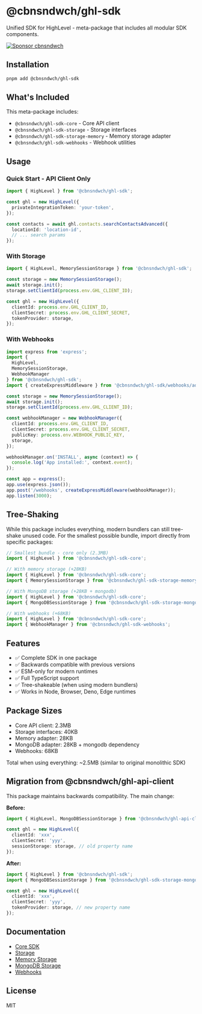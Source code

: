 # @cbnsndwch/ghl-sdk

Unified SDK for HighLevel - meta-package that includes all modular SDK components.

[![Sponsor cbnsndwch](https://img.shields.io/badge/Sponsor-%E2%9D%A4-red?logo=github)](https://github.com/sponsors/cbnsndwch)

## Installation

```bash
pnpm add @cbnsndwch/ghl-sdk
```

## What's Included

This meta-package includes:

- `@cbnsndwch/ghl-sdk-core` - Core API client
- `@cbnsndwch/ghl-sdk-storage` - Storage interfaces
- `@cbnsndwch/ghl-sdk-storage-memory` - Memory storage adapter
- `@cbnsndwch/ghl-sdk-webhooks` - Webhook utilities

## Usage

### Quick Start - API Client Only

```typescript
import { HighLevel } from '@cbnsndwch/ghl-sdk';

const ghl = new HighLevel({
  privateIntegrationToken: 'your-token',
});

const contacts = await ghl.contacts.searchContactsAdvanced({
  locationId: 'location-id',
  // ... search params
});
```

### With Storage

```typescript
import { HighLevel, MemorySessionStorage } from '@cbnsndwch/ghl-sdk';

const storage = new MemorySessionStorage();
await storage.init();
storage.setClientId(process.env.GHL_CLIENT_ID);

const ghl = new HighLevel({
  clientId: process.env.GHL_CLIENT_ID,
  clientSecret: process.env.GHL_CLIENT_SECRET,
  tokenProvider: storage,
});
```

### With Webhooks

```typescript
import express from 'express';
import { 
  HighLevel, 
  MemorySessionStorage,
  WebhookManager 
} from '@cbnsndwch/ghl-sdk';
import { createExpressMiddleware } from '@cbnsndwch/ghl-sdk/webhooks/adapters/express';

const storage = new MemorySessionStorage();
await storage.init();
storage.setClientId(process.env.GHL_CLIENT_ID);

const webhookManager = new WebhookManager({
  clientId: process.env.GHL_CLIENT_ID,
  clientSecret: process.env.GHL_CLIENT_SECRET,
  publicKey: process.env.WEBHOOK_PUBLIC_KEY,
  storage,
});

webhookManager.on('INSTALL', async (context) => {
  console.log('App installed:', context.event);
});

const app = express();
app.use(express.json());
app.post('/webhooks', createExpressMiddleware(webhookManager));
app.listen(3000);
```

## Tree-Shaking

While this package includes everything, modern bundlers can still tree-shake unused code. For the smallest possible bundle, import directly from specific packages:

```typescript
// Smallest bundle - core only (2.3MB)
import { HighLevel } from '@cbnsndwch/ghl-sdk-core';

// With memory storage (+28KB)
import { HighLevel } from '@cbnsndwch/ghl-sdk-core';
import { MemorySessionStorage } from '@cbnsndwch/ghl-sdk-storage-memory';

// With MongoDB storage (+28KB + mongodb)
import { HighLevel } from '@cbnsndwch/ghl-sdk-core';
import { MongoDBSessionStorage } from '@cbnsndwch/ghl-sdk-storage-mongodb';

// With webhooks (+68KB)
import { HighLevel } from '@cbnsndwch/ghl-sdk-core';
import { WebhookManager } from '@cbnsndwch/ghl-sdk-webhooks';
```

## Features

- ✅ Complete SDK in one package
- ✅ Backwards compatible with previous versions
- ✅ ESM-only for modern runtimes
- ✅ Full TypeScript support
- ✅ Tree-shakeable (when using modern bundlers)
- ✅ Works in Node, Browser, Deno, Edge runtimes

## Package Sizes

- Core API client: 2.3MB
- Storage interfaces: 40KB
- Memory adapter: 28KB
- MongoDB adapter: 28KB + mongodb dependency
- Webhooks: 68KB

Total when using everything: ~2.5MB (similar to original monolithic SDK)

## Migration from @cbnsndwch/ghl-api-client

This package maintains backwards compatibility. The main change:

**Before:**

```typescript
import { HighLevel, MongoDBSessionStorage } from '@cbnsndwch/ghl-api-client';

const ghl = new HighLevel({
  clientId: 'xxx',
  clientSecret: 'yyy',
  sessionStorage: storage, // old property name
});
```

**After:**

```typescript
import { HighLevel } from '@cbnsndwch/ghl-sdk';
import { MongoDBSessionStorage } from '@cbnsndwch/ghl-sdk-storage-mongodb';

const ghl = new HighLevel({
  clientId: 'xxx',
  clientSecret: 'yyy',
  tokenProvider: storage, // new property name
});
```

## Documentation

- [Core SDK](../sdk-core/README.md)
- [Storage](../sdk-storage/README.md)
- [Memory Storage](../sdk-storage-memory/README.md)
- [MongoDB Storage](../sdk-storage-mongodb/README.md)
- [Webhooks](../sdk-webhooks/README.md)

## License

MIT
